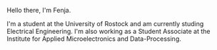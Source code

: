 Hello there, I'm Fenja.

I'm a student at the University of Rostock and am currently studing Electrical Engineering.
I'm also working as a Student Associate at the Institute for Applied Microelectronics and Data-Processing.

<!---
FenFr/FenFr is a ✨ special ✨ repository because its `README.md` (this file) appears on your GitHub profile.
You can click the Preview link to take a look at your changes.
--->
